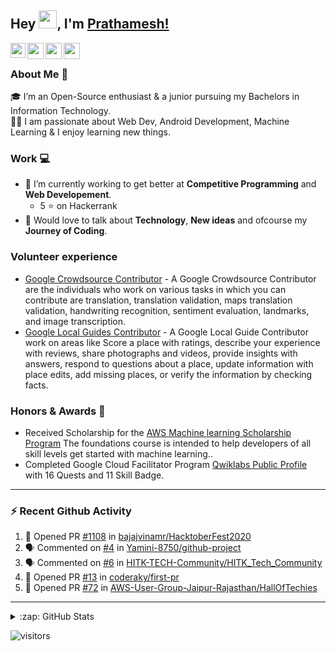 ## Hey <img src="https://github.com/TheDudeThatCode/TheDudeThatCode/blob/master/Assets/Hi.gif" width="29px">, I'm [Prathamesh!]()

<a href="https://www.linkedin.com/in/prathamesh-borse/">
  <img align="left" width="24px" src="https://cdn.jsdelivr.net/npm/simple-icons@v3/icons/linkedin.svg"  />
</a>
<a href="https://twitter.com/Dev_Prathamtwt">
  <img align="left" width="26px" src="https://cdn.jsdelivr.net/npm/simple-icons@v3/icons/twitter.svg" />
</a>
<a href="mailto:prathameshborse.official@gmail.com">
  <img align="left" width="26px" src="https://cdn.jsdelivr.net/npm/simple-icons@v3/icons/gmail.svg" />
</a>
<a href="https://prathameshborse.medium.com/">
  <img align="left" width="26px" src="https://cdn.jsdelivr.net/npm/simple-icons@v3/icons/medium.svg" />
</a>

<br />

### About Me 🚀
🎓 I’m an Open-Source enthusiast & a junior pursuing my Bachelors in Information Technology. </br>
👨‍💻  I am passionate about Web Dev, Android Development, Machine Learning & I enjoy learning new things. </br>

### Work 💻
- 🌱 I’m currently working to get better at **Competitive Programming** and **Web Developement**.
  - 5 :star: on Hackerrank
- 💬 Would love to talk about **Technology**, **New ideas** and ofcourse my **Journey of Coding**.

### Volunteer experience
- [Google Crowdsource Contributor]() - A Google Crowdsource Contributor are the individuals who work on various tasks in which you can contribute are translation, translation validation, maps translation validation, handwriting recognition, sentiment evaluation, landmarks, and image transcription. 
- [Google Local Guides Contributor](https://www.google.com/maps/contrib/105412558492020731472/reviews/@20.0121819,73.5511349,8z/data=!3m1!4b1!4m3!8m2!3m1!1e1) - A Google Local Guide Contributor work on areas like Score a place with ratings, describe your experience with reviews, share photographs and videos, provide insights with answers, respond to questions about a place, update information with place edits, add missing places, or verify the information by checking facts.

### Honors & Awards 🏅
- Received Scholarship for the [AWS Machine learning Scholarship Program](https://www.udacity.com/course/aws-machine-learning-foundations--ud090) The foundations course is intended to help developers of all skill levels get started with machine learning..
- Completed Google Cloud Facilitator Program [Qwiklabs Public Profile](https://www.qwiklabs.com/public_profiles/e7000573-80c9-41e4-894a-33ece4b5128b) with 16 Quests and 11 Skill Badge.

---

### :zap: Recent Github Activity

<!--START_SECTION:activity-->

1. 💪 Opened PR [#1108](https://github.com/bajajvinamr/HacktoberFest2020/pull/1108) in [bajajvinamr/HacktoberFest2020](https://github.com/bajajvinamr/HacktoberFest2020)
2. 🗣 Commented on [#4](https://github.com/Yamini-8750/github-project/issues/4) in [Yamini-8750/github-project](https://github.com/Yamini-8750/github-project)
3. 🗣 Commented on [#6](https://github.com/HITK-TECH-Community/HITK_Tech_Community/issues/6) in [HITK-TECH-Community/HITK_Tech_Community](https://github.com/HITK-TECH-Community/HITK_Tech_Community)
4. 💪 Opened PR [#13](https://github.com/coderaky/first-pr/pull/13) in [coderaky/first-pr](https://github.com/coderaky/first-pr)
5. 💪 Opened PR [#72](https://github.com/AWS-User-Group-Jaipur-Rajasthan/HallOfTechies/pull/72) in [AWS-User-Group-Jaipur-Rajasthan/HallOfTechies](https://github.com/AWS-User-Group-Jaipur-Rajasthan/HallOfTechies)
<!--END_SECTION:activity-->

---

<details>
  <summary>:zap: GitHub Stats</summary>

<p>&nbsp;<img align="left" alt="viraldevpb" src="https://github-readme-stats.vercel.app/api?username=prathamesh-borse&show_icons=true&title_color=ffffff&icon_color=03fc8c&text_color=daf7dc&bg_color=191919" /></p>

</details>

![visitors](https://visitor-badge.laobi.icu/badge?page_id=prathamesh-borse.prathamesh-borse)
